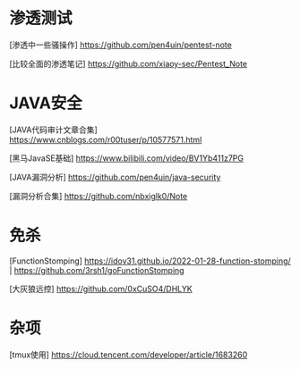 # 渗透测试
[渗透中一些骚操作] <https://github.com/pen4uin/pentest-note>

[比较全面的渗透笔记] <https://github.com/xiaoy-sec/Pentest_Note>

# JAVA安全
[JAVA代码审计文章合集] <https://www.cnblogs.com/r00tuser/p/10577571.html>

[黑马JavaSE基础] <https://www.bilibili.com/video/BV1Yb411z7PG>

[JAVA漏洞分析] <https://github.com/pen4uin/java-security>

[漏洞分析合集] <https://github.com/nbxiglk0/Note>


# 免杀
[FunctionStomping] <https://idov31.github.io/2022-01-28-function-stomping/> | <https://github.com/3rsh1/goFunctionStomping>

[大灰狼远控] <https://github.com/0xCuSO4/DHLYK>

# 杂项
[tmux使用] <https://cloud.tencent.com/developer/article/1683260>
